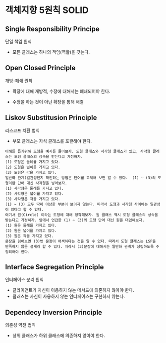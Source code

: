 # 객체지향 5원칙 SOLID

## Single Responsibility Principe

단일 책임 원칙

- 모든 클래스는 하나의 책임(역할)을 갖는다.



## Open Closed Principle

개방-폐쇄 원칙

- 확장에 대해 개방적, 수정에 대해서는 폐쇄되어야 한다.

- 수정을 하는 것이 아닌 확장을 통해 해결



## Liskov Substitusion Principle

리스코프 치환 법칙

- 부모 클래스는 자식 클래스를 포괄해야 한다.

```
이해를 돕기위해 도형을 예시를 들어보자. 도형 클래스와 사각형 클래스가 있고, 사각형 클래스는 도형 클래스의 상속을 받는다고 가정하자.
(1) 도형은 둘레를 가지고 있다.
(2) 도형은 넓이를 가지고 있다.
(3) 도형은 각을 가지고 있다.
일반화 관계(일관성인지 확인하는 방법은 단어를 교체해 보면 알 수 있다.  (1) ~ (3)의 도형이란 단어 대신 사각형을 넣어보자.
(1) 사각형은 둘레를 가지고 있다.
(2) 사각형은 넓이를 가지고 있다.
(3) 사각형은 각을 가지고 있다.
(1) ~ (3) 모두 딱히 이상한 부분이 보이지 않는다. 따라서 도형과 사각형 사이에는 일관성이 있다고 할 수 있다.
여기서 원(Circle) 이라는 도형에 대해 생각해보자. 원 클래스 역시 도형 클래스의 상속을 받는다고 가정하자. 앞에서 언급한 (1) ~ (3)의 도형 단어 대신 원을 대입해보자.
(1) 원은 둘레를 가지고 있다.
(2) 원은 넓이를 가지고 있다.
(3) 원은 각을 가지고 있다.
문장을 읽어보면 (3)번 문장이 어색하다는 것을 알 수 있다. 따라서 도형 클래스는 LSP을 만족하지 않은 설계라 할 수 있다. 따라서 (3)문장에 대해서는 일반화 관계가 성립하도록 수정되어야 한다.

```



## Interface Segregation Principle

인터페이스 분리 원칙

- 클라이언트가 자신이 이용하지 않는 메서드에 의존하지 않아야 한다.
- 클래스는 자신이 사용하지 않는 인터페이스는 구현하지 않는다.



## Dependecy Inversion Principle

의존성 역전 법칙

- 상위 클래스가 하위 클래스에 의존하지 않아야 한다.





